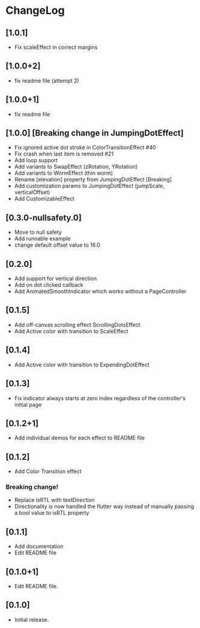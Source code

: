# ChangeLog
## [1.0.1]
- Fix scaleEffect in correct margins
## [1.0.0+2]
- fix readme file (attempt 2)
## [1.0.0+1]
- fix readme file
## [1.0.0] [Breaking change in JumpingDotEffect]
- Fix ignored active dot stroke in ColorTransitionEffect #40
- Fix crash when last item is removed #21
- Add loop support
- Add variants to SwapEffect (zRotation, YRotation)
- Add variants to WormEffect (thin worm)
- Rename [elevation] property from JumpingDotEffect [Breaking]
- Add customization params to JumpingDotEffect (jumpScale, verticalOffset)
- Add CustomizableEffect
## [0.3.0-nullsafety.0]
- Move to null safety
- Add runnable example
- change default offset value to 16.0 

## [0.2.0]
- Add support for vertical direction
- Add on dot clicked callback
- Add AnimatedSmoothIndicator which works without a PageController

## [0.1.5]
- Add off-canvas scrolling effect ScrollingDotsEffect
- Add Active color with transition to ScaleEffect

## [0.1.4]

- Add Active color with transition to ExpendingDotEffect

## [0.1.3]

- Fix indicator always starts at zero index regardless of the controller's initial page

## [0.1.2+1]

- Add individual demos for each effect to README file

## [0.1.2]

- Add Color Transition effect

### Breaking change!

- Replace isRTL with textDirection
- Directionality is now handled the flutter way instead of manually passing a bool value to isRTL property

## [0.1.1]

- Add documentation
- Edit README file

## [0.1.0+1]

- Edit README file.

## [0.1.0]

- Initial release.
